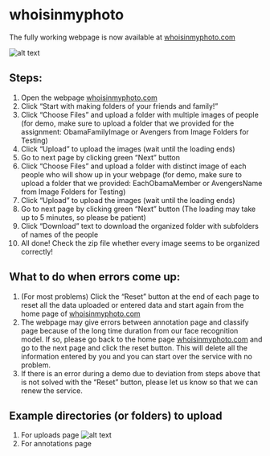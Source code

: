 # whoisinmyphoto

The fully working webpage is now available at [whoisinmyphoto.com](https://www.whoisinmyphoto.com)

![alt text](https://miro.medium.com/max/915/1*XknCwHJ88MvR0RznnHP47Q.png)

## Steps:
1. Open the webpage [whoisinmyphoto.com](https://www.whoisinmyphoto.com)
2. Click “Start with making folders of your friends and family!”
3. Click “Choose Files” and upload a folder with multiple images of people (for demo, make sure to upload a folder that we provided for the assignment: ObamaFamilyImage or Avengers from Image Folders for Testing)
4. Click “Upload” to upload the images (wait until the loading ends)
5. Go to next page by clicking green “Next” button
6. Click “Choose Files” and upload a folder with distinct image of each people who will show up in your webpage (for demo, make sure to upload a folder that we provided: EachObamaMember or AvengersName from Image Folders for Testing)
7. Click “Upload” to upload the images (wait until the loading ends)
8. Go to next page by clicking green “Next” button (The loading may take up to 5 minutes, so please be patient)
9. Click “Download” text to download the organized folder with subfolders of names of the people
10. All done! Check the zip file whether every image seems to be organized correctly!

## What to do when errors come up:
1. (For most problems) Click the “Reset” button at the end of each page to reset all the data uploaded or entered data and start again from the home page of [whoisinmyphoto.com](https://www.whoisinmyphoto.com)
2. The webpage may give errors between annotation page and classify page because of the long time duration from our face recognition model. If so, please go back to the home page [whoisinmyphoto.com](https://www.whoisinmyphoto.com) and go to the next page and click the reset button. This will delete all the information entered by you and you can start over the service with no problem.
3. If there is an error during a demo due to deviation from steps above that is not solved with the “Reset” button, please let us know so that we can renew the service.

## Example directories (or folders) to upload
1. For uploads page
![alt text](https://www.whoisinmyphoto.com/static/ScreenShotObamaFamilyImage.png)
3. For annotations page
